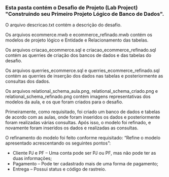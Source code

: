 ### Esta pasta contém o Desafio de Projeto (Lab Project) "Construindo seu Primeiro Projeto Lógico de Banco de Dados".

O arquivo descricao.txt contém a descrição do desafio.

Os arquivos ecommerce.mwb e ecommerce_refinado.mwb contém os modelos de projeto lógico e Entidade e Relacionamento das tabelas.

Os arquivos criacao_ecommerce.sql e criacao_ecommerce_refinado.sql contém as querries de criação dos bancos de dados e das tabelas do desafio.

Os arquivos querries_ecommerce.sql e querries_ecommerce_refinado.sql contém as querries de inserção dos dados nas tabelas e posteriormente as consultas dos dados.

Os arquivos relational_schema_aula.png, relational_schema_criado.png e relational_schema_refinado.png contém imagens representativas dos modelos da aula, e os que foram criados para o desafio.

Primeiramente, como requisitado, foi criado um banco de dados e tabelas de acordo com as aulas, onde foram inseridos os dados e posteriormente foram realizadas várias consultas. Após isso, o modelo foi refinado, e novamente foram inseridos os dados e realizadas as consultas.

O refinamento do modelo foi feito conforme requisitado: “Refine o modelo apresentado acrescentando os seguintes pontos”:
- Cliente PJ e PF – Uma conta pode ser PJ ou PF, mas não pode ter as duas informações;
- Pagamento – Pode ter cadastrado mais de uma forma de pagamento;
- Entrega – Possui status e código de rastreio.
